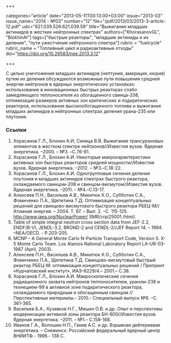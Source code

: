 +++

categories="article"
date="2013-05-11T00:13:00+03:00"
issue="2013-03"
issue_name="2014 - №03"
number="12"
file="/pdf/2013/03/2013-3-article-12.pdf"
udc="621.039.526:621.039.59"
title="Выжигание младших актинидов в жестких нейтронных спектрах"
authors=["KhorasanovGL", "BlokhinAI"]
tags=["быстрые реакторы", "младшие актиниды и их деление", "пути ужестчения нейтронного спектра"]
rubric = "fuelcycle"
rubric_name = "Топливный цикл и радиоактивные отходы"
doi="https://doi.org/10.26583/npe.2013.3.12"

+++

С целью уничтожения младших актинидов (нептуния, америция, кюрия) путем их деления обсуждаются возможные пути повышения средней энергии нейтронов в ядерных энергетических установках: использование в инновационных быстрых реакторах слабо замедляющего теплоносителя из обогащенного свинца-208, оптимизация размеров активных зон критических и подкритических реакторов, использование высокообогащенного топлива и выжигание младших актинидов в нейтронных спектрах деления урана-235 или плутония.

### Ссылки

1. Хорасанов Г.Л., Блохин А.И, Синица В.В. Выжигание трансурановых элементов в жестком спектре нейтронов//Известия вузов. Ядерная энергетика. –2000. – №3. –C.76-81.
2. Хорасанов Г.Л., Блохин А.И. Некоторые макрохарактеристики активных зон быстрых реакторов средней мощности//Известия вузов. Ядерная энергетика. –2012. – №3.–C.18-22.
3. Хорасанов Г.Л., Блохин А.И. Одногрупповые сечения деления плутония и младших актинидов спектрах быстрого реактора, охлаждаемого свинцом-208 и свинцом-висмутом//Известия вузов. Ядерная энергетика. –2011. – №4.–C.13-17.
4. Алексеев П.Н., Васильев А.В., Микитюк К.О., Субботин С.А., Фомиченко П.А., Щепетина Т.Д. Оптимизация концептуальных решений для свинцово-висмутового быстрого реактора РБЕЦ-М//Атомная энергия. – 2004. Т. 97. – Вып. 2. –С. 115-125. http://www.iaea.org/NuclearPower/ SMR/crpi25001 /html/.
5. Table of simple integral neutron cross section data from JEF-2.2, ENDF/B-VI, JENDL-3.2, BROND-2 and CENDL-2//JEF Report 14. – 1994. –NEA/OECD. - P.203-205.
6. MCNP – A General Monte Carlo N-Particle Transport Code, Version 5. X-5 Monte Carlo Team. Los Alamos National Laboratory Report LA-UR-03-1987 (April, 2003).
7. Алексеев П.Н., Васильев А.В., Микитюк К.О., Субботин С.А., Фомиченко П.А., Щепетина Т.Д. Свинцово-висмутовый быстрый реактор РБЕЦ-М: оптимизация концептуальных решений / Препринт «Курчатовский институт», ИАЭ-6229/4.– 2001.– С.38.
8. Хорасанов Г.Л., Блохин А.И. Макроскопические сечения радиационного захвата нейтронов теплоносителем, ураном-238 и технецием-99 в активной зоне подкритического реактора, охлаждаемого природным и обогащенным свинцом // Перспективные материалы.- 2010.- Специальный выпуск №8. –С. 361-365.
9. Васильев Б.А., Кузавков Н.Г., Мишин О.В. и др. Опыт и перспективы модернизации активной зоны реактора БН-600//Известия вузов. Ядерная энергетика. –2011. – №1.– C.158-168.
10. Иванов Г.А., Волошин Н.П., Ганев А.С. и др. Взрывная дейтериевая энергетика. – Снежинск: Российский федеральный ядерный центр ВНИИТФ.- 1996.- 138 С.